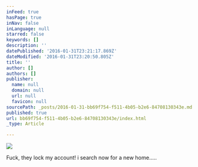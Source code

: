 ```yaml
---
inFeed: true
hasPage: true
inNav: false
inLanguage: null
starred: false
keywords: []
description: ''
datePublished: '2016-01-31T23:21:17.869Z'
dateModified: '2016-01-31T23:20:50.805Z'
title: ''
author: []
authors: []
publisher:
  name: null
  domain: null
  url: null
  favicon: null
sourcePath: _posts/2016-01-31-bb69f754-f511-4b05-b2e6-84708130343e.md
published: true
url: bb69f754-f511-4b05-b2e6-84708130343e/index.html
_type: Article

---
```

![](https://the-grid-user-content.s3-us-west-2.amazonaws.com/3d7bae1c-58a4-46bf-9b57-255f355c2a58.png)

Fuck, they lock my account! i search now for a new home.....